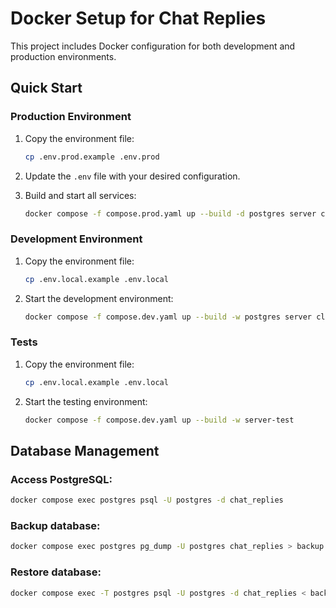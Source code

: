 # Docker Setup for Chat Replies

This project includes Docker configuration for both development and production environments.

## Quick Start

### Production Environment

1. Copy the environment file:
   ```bash
   cp .env.prod.example .env.prod
   ```

2. Update the `.env` file with your desired configuration.

3. Build and start all services:
   ```bash
   docker compose -f compose.prod.yaml up --build -d postgres server client
   ```

### Development Environment

1. Copy the environment file:
   ```bash
   cp .env.local.example .env.local
   ```

2. Start the development environment:
   ```bash
   docker compose -f compose.dev.yaml up --build -w postgres server client
   ```

### Tests

1. Copy the environment file:
   ```bash
   cp .env.local.example .env.local
   ```

2. Start the testing environment:
   ```bash
   docker compose -f compose.dev.yaml up --build -w server-test
   ```

## Database Management

### Access PostgreSQL:
```bash
docker compose exec postgres psql -U postgres -d chat_replies
```

### Backup database:
```bash
docker compose exec postgres pg_dump -U postgres chat_replies > backup.sql
```

### Restore database:
```bash
docker compose exec -T postgres psql -U postgres -d chat_replies < backup.sql
```
